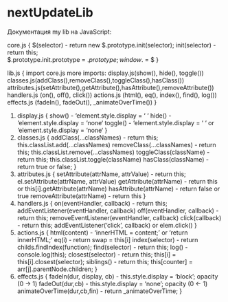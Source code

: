 # nextUpdateLib

Документация my lib на JavaScript:

core.js {
$(selector) - return new $.prototype.init(selector);
	init(selector) - return this;  
	$.prototype.init.prototype = $.prototype;
	window.$ = $
}

lib.js {
import core.js
more imports:
display.js(show(), hide(), toggle())
classes.js(addClass(),removeClass(),toggleClass(),hasClass())
attributes.js(setAttribute(),getAttribute(),hasAttribute(),removeAttribute())
handlers.js (on(), off(), click())
actions.js (html(), eq(), index(), find(), log())
effects.js (fadeIn(), fadeOut(), \_animateOverTime())
}

1. display.js {
   show() - ‘element.style.display = ‘ ‘
   hide() - ‘element.style.display = ‘none‘
   toggle() - ‘element.style.display = ‘ ‘ or ‘element.style.display = ‘none‘
   }
2. classes.js {
   addClass(...classNames) - return this; this.classList.add(...classNames)
   removeClass(...classNames) - return this; this.classList.remove(...classNames)
   toggleClass(className) - return this; this.classList.toggle(className)
   hasClass(className) - return true or false;
   }
3. attributes.js {
   setAttribute(attrName, attrValue) - return this; el.setAttribute(attrName, attrValue)
   getAttribute(attrName) - return this or this[i].getAttribute(attrName)
   hasAttribute(attrName) - return false or true
   removeAttribute(attrName) - return this
   }
4. handlers.js {
   on(eventHandler, callback) - return this; addEventListener(eventHandler, callback)
   off(eventHandler, callback) - return this; removeEventListener(eventHandler, callback)
   click(callback) - return this; addEventListener(‘click’, callback) or elem.click()
   }
5. actions.js {
   html(content) - ‘innerHTML = content;’ or ‘return innerHTML;’
   eq(i) - return swap = this[i]
   index(selector) - return childs.findIndex(function);
   find(selector) - return this;
   log() - console.log(this);
   closest(selector) - return this; this[i] = this[i].closest(selector);
   siblings() - return this; this[counter] = arr[j].parentNode.children;
   }
6. effects.js {
   fadeIn(dur, display, cb) - this.style.display = ‘block’; opacity (0 -> 1)
   fadeOut(dur,cb) - this.style.display = ‘none’; opacity (0 <- 1)
   animateOverTime(dur,cb,fin) - return \_animateOverTime;
   }
